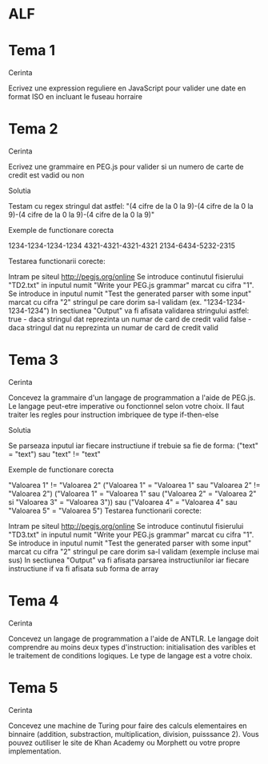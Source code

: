 # ALF

# Tema 1

Cerinta

Ecrivez une expression reguliere en JavaScript pour valider une date en format ISO en incluant le fuseau horraire

# Tema 2

Cerinta

Ecrivez une grammaire en PEG.js pour valider si un numero de carte de credit est vadid ou non

Solutia

Testam cu regex stringul dat astfel: 
"(4 cifre de la 0 la 9)-(4 cifre de la 0 la 9)-(4 cifre de la 0 la 9)-(4 cifre de la 0 la 9)"

Exemple de functionare corecta

1234-1234-1234-1234
4321-4321-4321-4321
2134-6434-5232-2315

Testarea functionarii corecte:

Intram pe siteul http://pegjs.org/online
Se introduce continutul fisierului "TD2.txt" in inputul numit "Write your PEG.js grammar" marcat cu cifra "1".
Se introduce in inputul numit "Test the generated parser with some input" marcat cu cifra "2" stringul pe care dorim sa-l validam (ex. "1234-1234-1234-1234")
In sectiunea "Output" va fi afisata validarea stringului astfel:
true - daca stringul dat reprezinta un numar de card de credit valid
false - daca stringul dat nu reprezinta un numar de card de credit valid

# Tema 3

Cerinta

Concevez la grammaire d'un langage de programmation a l'aide de PEG.js. Le langage peut-etre imperative ou fonctionnel selon votre choix. Il faut traiter les regles pour instruction imbriquee de type if-then-else

Solutia

Se parseaza inputul iar fiecare instructiune if trebuie sa fie de forma: ("text" = "text") sau "text" != "text"

Exemple de functionare corecta

"Valoarea 1" != "Valoarea 2"
("Valoarea 1" = "Valoarea 1" sau "Valoarea 2" != "Valoarea 2")
("Valoarea 1" = "Valoarea 1" sau ("Valoarea 2" = "Valoarea 2" si "Valoarea 3" = "Valoarea 3")) sau ("Valoarea 4" = "Valoarea 4" sau "Valoarea 5" = "Valoarea 5")
Testarea functionarii corecte:

Intram pe siteul http://pegjs.org/online
Se introduce continutul fisierului "TD3.txt" in inputul numit "Write your PEG.js grammar" marcat cu cifra "1".
Se introduce in inputul numit "Test the generated parser with some input" marcat cu cifra "2" stringul pe care dorim sa-l validam (exemple incluse mai sus)
In sectiunea "Output" va fi afisata parsarea instructiunilor iar fiecare instructiune if va fi afisata sub forma de array

# Tema 4

Cerinta

Concevez un langage de programmation a l'aide de ANTLR. Le langage doit comprendre au moins deux types d'instruction: initialisation des varibles et le traitement de conditions logiques. Le type de langage est a votre choix.

# Tema 5 

Cerinta

Concevez une machine de Turing pour faire des calculs elementaires en binnaire (addition, substraction, multiplication, division, puisssance 2). Vous pouvez outiliser le site de Khan Academy ou Morphett ou votre propre implementation.


